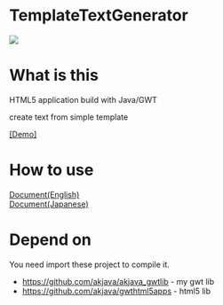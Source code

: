 TemplateTextGenerator
====================



![](http://www.akjava.com/img4/templatetextgenerator1.jpg)

What is this
============

HTML5 application build with Java/GWT

create text from simple template

[[Demo]](http://android.akjava.com/html5apps/TemplateTextGenerator.html)

How to use
==========

[Document(English)](http://www.akjava.com/en/webapps/templatetextgenerator/index.html)  
[Document(Japanese)](http://www.akjava.com/jp/webapps/templatetextgenerator/index.html)


Depend on
=========
You need import these project to compile it.
- https://github.com/akjava/akjava_gwtlib - my gwt lib
- https://github.com/akjava/gwthtml5apps - html5 lib